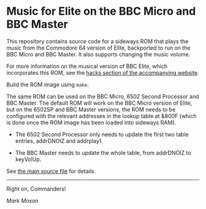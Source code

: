 # Music for Elite on the BBC Micro and BBC Master

This repository contains source code for a sideways ROM that plays the music from the Commodore 64 version of Elite, backported to run on the BBC Micro and BBC Master. It also supports changing the music volume.

For more information on the musical version of BBC Elite, which incorporates this ROM, see the [hacks section of the accompanying website](https://elite.bbcelite.com/hacks/bbc_elite_with_music.html).

Build the ROM image using `make`.

The same ROM can be used on the BBC Micro, 6502 Second Processor and BBC Master. The default ROM will work on the BBC Micro version of Elite, but on the 6502SP and BBC Master versions, the ROM needs to be configured with the relevant addresses in the lookup table at &800F (which is done once the ROM image has been loaded into sideways RAM).

* The 6502 Second Processor only needs to update the first two table entries, addrDNOIZ and addrplay1.

* The BBC Master needs to update the whole table, from addrDNOIZ to keyVolUp.

See [the main source file](elite-music.asm) for details.

---

Right on, Commanders!

_Mark Moxon_
